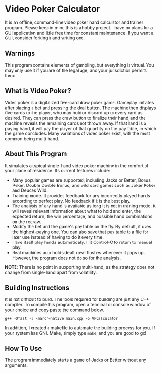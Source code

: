 # Video Poker Calculator
It is an offline, command-line video poker hand calculator and trainer program. Please keep in mind this is a hobby project. I have no plans for a GUI application and little free time for constant maintenance. If you want a GUI, consider forking it and writing one.

## Warnings
This program contains elements of gambling, but everything is virtual. You may only use it if you are of the legal age, and your jurisdiction permits them. 

## What is Video Poker?
Video poker is a digitalized five-card draw poker game. Gameplay initiates after placing a bet and pressing the deal button. The machine then displays five cards to the player, who may hold or discard up to every card as desired. They can press the draw button to finalize their hand, and the machine reveals the remaining cards not thrown away. If that hand is a paying hand, it will pay the player of that quantity on the pay table, in which the game concludes. Many variations of video poker exist, with the most common being multi-hand.

## About This Program
It simulates a typical single-hand video poker machine in the comfort of your place of residence. Its current features include:

* Many popular games are supported, including Jacks or Better, Bonus Poker, Double Double Bonus, and wild card games such as Joker Poker and Deuces Wild.
* Training mode. It provides feedback for any incorrectly played hands according to perfect play. No feedback if it is the best play.
* The analysis of any hand is available as long it is not in training mode. It will reveal relevant information about what to hold and enter, the expected return, the win percentage, and possible hand combinations on the redraw.
* Modify the bet and the game's pay table on the fly. By default, it uses the highest-paying one. You can also save that pay table to a file for later use instead of having to do it every time.
* Have itself play hands automatically. Hit Control-C to return to manual play.
* Real machines auto holds dealt royal flushes whenever it pops up. However, the program does not do so for the analysis.

**NOTE**: There is no point in supporting multi-hand, as the strategy does not change from single-hand apart from volatility.

## Building Instructions
It is not difficult to build. The tools required for building are just any C++ compiler. To compile this program, open a terminal or console window of your choice and copy-paste the command below.
```
g++ -Ofast -s -march=native main.cpp -o VPCalculator
```
In addition, I created a makefile to automate the building process for you. If your system has GNU Make, simply type ```make```, and you are good to go!

## How To Use
The program immediately starts a game of Jacks or Better without any arguments.
